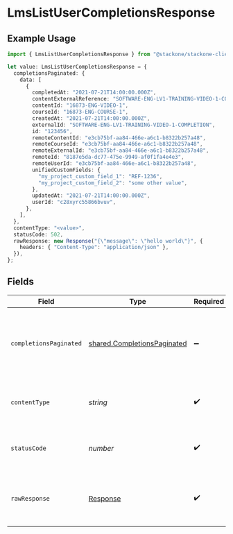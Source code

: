 # LmsListUserCompletionsResponse

## Example Usage

```typescript
import { LmsListUserCompletionsResponse } from "@stackone/stackone-client-ts/sdk/models/operations";

let value: LmsListUserCompletionsResponse = {
  completionsPaginated: {
    data: [
      {
        completedAt: "2021-07-21T14:00:00.000Z",
        contentExternalReference: "SOFTWARE-ENG-LV1-TRAINING-VIDEO-1-CONTENT",
        contentId: "16873-ENG-VIDEO-1",
        courseId: "16873-ENG-COURSE-1",
        createdAt: "2021-07-21T14:00:00.000Z",
        externalId: "SOFTWARE-ENG-LV1-TRAINING-VIDEO-1-COMPLETION",
        id: "123456",
        remoteContentId: "e3cb75bf-aa84-466e-a6c1-b8322b257a48",
        remoteCourseId: "e3cb75bf-aa84-466e-a6c1-b8322b257a48",
        remoteExternalId: "e3cb75bf-aa84-466e-a6c1-b8322b257a48",
        remoteId: "8187e5da-dc77-475e-9949-af0f1fa4e4e3",
        remoteUserId: "e3cb75bf-aa84-466e-a6c1-b8322b257a48",
        unifiedCustomFields: {
          "my_project_custom_field_1": "REF-1236",
          "my_project_custom_field_2": "some other value",
        },
        updatedAt: "2021-07-21T14:00:00.000Z",
        userId: "c28xyrc55866bvuv",
      },
    ],
  },
  contentType: "<value>",
  statusCode: 502,
  rawResponse: new Response("{\"message\": \"hello world\"}", {
    headers: { "Content-Type": "application/json" },
  }),
};
```

## Fields

| Field                                                                             | Type                                                                              | Required                                                                          | Description                                                                       |
| --------------------------------------------------------------------------------- | --------------------------------------------------------------------------------- | --------------------------------------------------------------------------------- | --------------------------------------------------------------------------------- |
| `completionsPaginated`                                                            | [shared.CompletionsPaginated](../../../sdk/models/shared/completionspaginated.md) | :heavy_minus_sign:                                                                | The completions with for the users with the given identifier were retrieved.      |
| `contentType`                                                                     | *string*                                                                          | :heavy_check_mark:                                                                | HTTP response content type for this operation                                     |
| `statusCode`                                                                      | *number*                                                                          | :heavy_check_mark:                                                                | HTTP response status code for this operation                                      |
| `rawResponse`                                                                     | [Response](https://developer.mozilla.org/en-US/docs/Web/API/Response)             | :heavy_check_mark:                                                                | Raw HTTP response; suitable for custom response parsing                           |